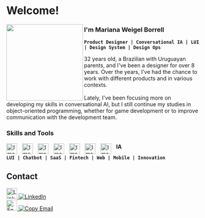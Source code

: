 # Welcome!

<img src="https://media.licdn.com/dms/image/v2/D4D03AQEhDNsuNLT2mQ/profile-displayphoto-shrink_400_400/profile-displayphoto-shrink_400_400/0/1692397000508?e=1747267200&v=beta&t=k48fjTzo_1Gq5QMnSSkP8cJzxlhrD06kXuQlJSIl4dk" align="left" height="200px" />

###  I'm Mariana Weigel Borrell

**`Product Designer | Conversational IA | LUI | Design System | Design Ops`**

32 years old, a Brazilian with Uruguayan parents, and I've been a designer for over 8 years. Over the years, I've had the chance to work with different products and in various contexts.<br><br>
Lately, I've been focusing more on developing my skills in conversational AI, but I still continue my studies in object-oriented programming, whether for game development or to improve communication with the development team.

### Skills and Tools
<img
	align="left"
	alt="Image"
	width="28px"
	style="padding-right:10px;"
  src="https://cdn.jsdelivr.net/gh/devicons/devicon@latest/icons/figma/figma-original.svg" 
  />
<img
	align="left"
	alt="Image"
	width="28px"
	style="padding-right:10px;"
  src="https://cdn.brandfetch.io/idAnDTFapY/theme/dark/symbol.svg?c=1dxbfHSJFAPEGdCLU4o5B" />
<img
	align="left"
	alt="Image"
	width="28px"
	style="padding-right:10px;"
  src="https://cdn.jsdelivr.net/gh/devicons/devicon@latest/icons/csharp/csharp-original.svg" />
<img
	align="left"
	alt="Image"
	width="28px"
	style="padding-right:10px;"
  src="https://cdn.jsdelivr.net/gh/devicons/devicon@latest/icons/unity/unity-original.svg" />
<img
	align="left"
	alt="Image"
	width="28px"
	style="padding-right:10px;"
  src="https://cdn.jsdelivr.net/gh/devicons/devicon@latest/icons/azuredevops/azuredevops-original.svg" />
<img
	align="left"
	alt="Image"
	width="28px"
	style="padding-right:10px;"
  src="https://cdn.jsdelivr.net/gh/devicons/devicon@latest/icons/jira/jira-original.svg" />
<img
	align="left"
	alt="Image"
	width="28px"
	style="padding-right:10px;"
  src="https://cdn.jsdelivr.net/gh/devicons/devicon@latest/icons/trello/trello-original.svg" />
**IA**

**` LUI | Chatbot | SaaS | Fintech | Web | Mobile | Innovation `**

## Contact
<a href="https://www.linkedin.com/in/mariana-weigel-borrell-510321140/" target="_blank">
<img
    alt="LinkedIn Icon" 
    width="28" 
    height="28"
    src="https://cdn.jsdelivr.net/gh/devicons/devicon@latest/icons/linkedin/linkedin-original.svg"
/>

<a href="https://www.linkedin.com/in/mariana-weigel-borrell-510321140/" target="_blank">
  <img
    src="https://img.shields.io/badge/-LinkedIn-blue?style=for-the-badge" 
    alt="LinkedIn"
  />
<br>
<a href="mailto:mwb.mariana@gmail.com">
  <img 
    src="https://icons.iconarchive.com/icons/dtafalonso/win-10x/256/Email-icon.png"
    alt="Envelope Icon" 
    width="28" 
    height="28"
  />
  <img 
    src="https://img.shields.io/badge/-mwb.mariana@gmail.com-blue?style=for-the-badge" 
    alt="Copy Email"
  />
</a>


